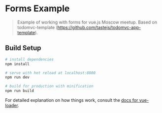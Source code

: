 # Forms Example

> Example of working with forms for vue.js Moscow meetup. Based on todomvc-template (https://github.com/tastejs/todomvc-app-template).

## Build Setup

``` bash
# install dependencies
npm install

# serve with hot reload at localhost:8080
npm run dev

# build for production with minification
npm run build
```

For detailed explanation on how things work, consult the [docs for vue-loader](http://vuejs.github.io/vue-loader).
